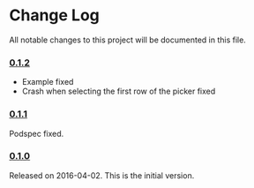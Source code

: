 # Change Log
All notable changes to this project will be documented in this file.

### [0.1.2](https://github.com/demetrio812/EurekaCreditCard/releases/tag/0.1.2)
* Example fixed
* Crash when selecting the first row of the picker fixed

### [0.1.1](https://github.com/demetrio812/EurekaCreditCard/releases/tag/0.1.1)
Podspec fixed.

### [0.1.0](https://github.com/demetrio812/EurekaCreditCard/releases/tag/0.1.0)
Released on 2016-04-02. This is the initial version.


[demetrio812]: https://github.com/demetrio812